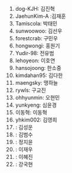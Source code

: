 1. dog-KJH: 김진혁
2. JaehunKim-A :김재훈
3. Tamiscola: 박태민
4. sunwoowoo: 김선우
5. forestcrab: 구민우
6. hongwongi: 홍원기
7. Yudir-98: 전유범
8. lehoyeon: 이호연
9. hansojoong: 한소중
10. kimdahan95: 김다한
11. maengsky: 맹하늘
12. rywls: 구교진
13. ohhyunmin: 오현민
14. yunkyeng: 심윤경
15. 이동혁: 이동혁
16. yhkim002: 김영희
17. : 김성운
18. : 김범수
19. : 정지윤
20. : 이재우
21. : 이혜진
22. : 강국현